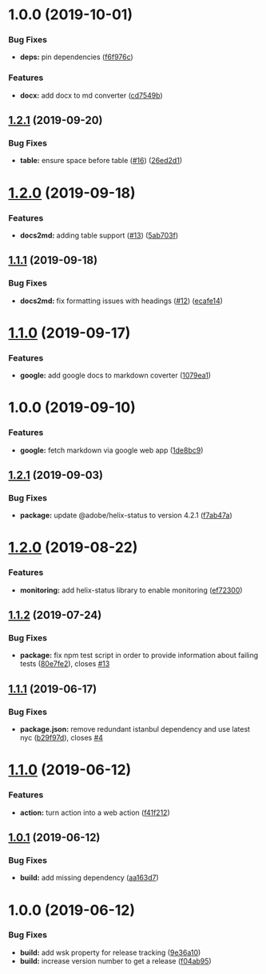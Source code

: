 # 1.0.0 (2019-10-01)


### Bug Fixes

* **deps:** pin dependencies ([f6f976c](https://github.com/adobe/helix-word2md/commit/f6f976c))


### Features

* **docx:** add docx to md converter ([cd7549b](https://github.com/adobe/helix-word2md/commit/cd7549b))

## [1.2.1](https://github.com/adobe/helix-googledocs2md/compare/v1.2.0...v1.2.1) (2019-09-20)


### Bug Fixes

* **table:** ensure space before table ([#16](https://github.com/adobe/helix-googledocs2md/issues/16)) ([26ed2d1](https://github.com/adobe/helix-googledocs2md/commit/26ed2d1))

# [1.2.0](https://github.com/adobe/helix-googledocs2md/compare/v1.1.1...v1.2.0) (2019-09-18)


### Features

* **docs2md:** adding table support ([#13](https://github.com/adobe/helix-googledocs2md/issues/13)) ([5ab703f](https://github.com/adobe/helix-googledocs2md/commit/5ab703f))

## [1.1.1](https://github.com/adobe/helix-googledocs2md/compare/v1.1.0...v1.1.1) (2019-09-18)


### Bug Fixes

* **docs2md:** fix formatting issues with headings ([#12](https://github.com/adobe/helix-googledocs2md/issues/12)) ([ecafe14](https://github.com/adobe/helix-googledocs2md/commit/ecafe14))

# [1.1.0](https://github.com/adobe/helix-googledocs2md/compare/v1.0.0...v1.1.0) (2019-09-17)


### Features

* **google:** add google docs to markdown coverter ([1079ea1](https://github.com/adobe/helix-googledocs2md/commit/1079ea1))

# 1.0.0 (2019-09-10)


### Features

* **google:** fetch markdown via google web app ([1de8bc9](https://github.com/adobe/helix-googledocs2md/commit/1de8bc9))

## [1.2.1](https://github.com/adobe/helix-service/compare/v1.2.0...v1.2.1) (2019-09-03)


### Bug Fixes

* **package:** update @adobe/helix-status to version 4.2.1 ([f7ab47a](https://github.com/adobe/helix-service/commit/f7ab47a))

# [1.2.0](https://github.com/adobe/helix-service/compare/v1.1.2...v1.2.0) (2019-08-22)


### Features

* **monitoring:** add helix-status library to enable monitoring ([ef72300](https://github.com/adobe/helix-service/commit/ef72300))

## [1.1.2](https://github.com/adobe/helix-service/compare/v1.1.1...v1.1.2) (2019-07-24)


### Bug Fixes

* **package:** fix npm test script in order to provide information about failing tests ([80e7fe2](https://github.com/adobe/helix-service/commit/80e7fe2)), closes [#13](https://github.com/adobe/helix-service/issues/13)

## [1.1.1](https://github.com/adobe/helix-service/compare/v1.1.0...v1.1.1) (2019-06-17)


### Bug Fixes

* **package.json:** remove redundant istanbul dependency and use latest nyc ([b29f97d](https://github.com/adobe/helix-service/commit/b29f97d)), closes [#4](https://github.com/adobe/helix-service/issues/4)

# [1.1.0](https://github.com/adobe/helix-service/compare/v1.0.1...v1.1.0) (2019-06-12)


### Features

* **action:** turn action into a web action ([f41f212](https://github.com/adobe/helix-service/commit/f41f212))

## [1.0.1](https://github.com/adobe/helix-service/compare/v1.0.0...v1.0.1) (2019-06-12)


### Bug Fixes

* **build:** add missing dependency ([aa163d7](https://github.com/adobe/helix-service/commit/aa163d7))

# 1.0.0 (2019-06-12)


### Bug Fixes

* **build:** add wsk property for release tracking ([9e36a10](https://github.com/adobe/helix-service/commit/9e36a10))
* **build:** increase version number to get a release ([f04ab95](https://github.com/adobe/helix-service/commit/f04ab95))
